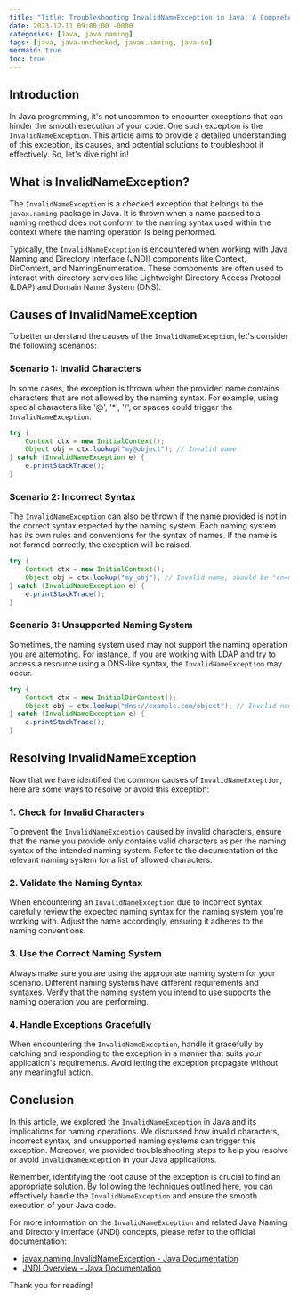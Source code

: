 ```yaml
---
title: "Title: Troubleshooting InvalidNameException in Java: A Comprehensive Guide"
date: 2023-12-11 09:00:00 -0000
categories: [Java, java.naming]
tags: [java, java-unchecked, javax.naming, java-se]
mermaid: true
toc: true
---
```



## Introduction

In Java programming, it's not uncommon to encounter exceptions that can hinder the smooth execution of your code. One such exception is the `InvalidNameException`. This article aims to provide a detailed understanding of this exception, its causes, and potential solutions to troubleshoot it effectively. So, let's dive right in!

## What is InvalidNameException?

The `InvalidNameException` is a checked exception that belongs to the `javax.naming` package in Java. It is thrown when a name passed to a naming method does not conform to the naming syntax used within the context where the naming operation is being performed.

Typically, the `InvalidNameException` is encountered when working with Java Naming and Directory Interface (JNDI) components like Context, DirContext, and NamingEnumeration. These components are often used to interact with directory services like Lightweight Directory Access Protocol (LDAP) and Domain Name System (DNS).

## Causes of InvalidNameException

To better understand the causes of the `InvalidNameException`, let's consider the following scenarios:

### Scenario 1: Invalid Characters

In some cases, the exception is thrown when the provided name contains characters that are not allowed by the naming syntax. For example, using special characters like '@', '*', '/', or spaces could trigger the `InvalidNameException`.

```java
try {
    Context ctx = new InitialContext();
    Object obj = ctx.lookup("my@object"); // Invalid name
} catch (InvalidNameException e) {
    e.printStackTrace();
}
```

### Scenario 2: Incorrect Syntax

The `InvalidNameException` can also be thrown if the name provided is not in the correct syntax expected by the naming system. Each naming system has its own rules and conventions for the syntax of names. If the name is not formed correctly, the exception will be raised.

```java
try {
    Context ctx = new InitialContext();
    Object obj = ctx.lookup("my_obj"); // Invalid name, should be "cn=my_obj"
} catch (InvalidNameException e) {
    e.printStackTrace();
}
```

### Scenario 3: Unsupported Naming System

Sometimes, the naming system used may not support the naming operation you are attempting. For instance, if you are working with LDAP and try to access a resource using a DNS-like syntax, the `InvalidNameException` may occur.

```java
try {
    Context ctx = new InitialDirContext();
    Object obj = ctx.lookup("dns://example.com/object"); // Invalid name
} catch (InvalidNameException e) {
    e.printStackTrace();
}
```

## Resolving InvalidNameException

Now that we have identified the common causes of `InvalidNameException`, here are some ways to resolve or avoid this exception:

### 1. Check for Invalid Characters

To prevent the `InvalidNameException` caused by invalid characters, ensure that the name you provide only contains valid characters as per the naming syntax of the intended naming system. Refer to the documentation of the relevant naming system for a list of allowed characters.

### 2. Validate the Naming Syntax

When encountering an `InvalidNameException` due to incorrect syntax, carefully review the expected naming syntax for the naming system you're working with. Adjust the name accordingly, ensuring it adheres to the naming conventions.

### 3. Use the Correct Naming System

Always make sure you are using the appropriate naming system for your scenario. Different naming systems have different requirements and syntaxes. Verify that the naming system you intend to use supports the naming operation you are performing.

### 4. Handle Exceptions Gracefully

When encountering the `InvalidNameException`, handle it gracefully by catching and responding to the exception in a manner that suits your application's requirements. Avoid letting the exception propagate without any meaningful action.

## Conclusion

In this article, we explored the `InvalidNameException` in Java and its implications for naming operations. We discussed how invalid characters, incorrect syntax, and unsupported naming systems can trigger this exception. Moreover, we provided troubleshooting steps to help you resolve or avoid `InvalidNameException` in your Java applications.

Remember, identifying the root cause of the exception is crucial to find an appropriate solution. By following the techniques outlined here, you can effectively handle the `InvalidNameException` and ensure the smooth execution of your Java code.

For more information on the `InvalidNameException` and related Java Naming and Directory Interface (JNDI) concepts, please refer to the official documentation:

- [javax.naming.InvalidNameException - Java Documentation](https://docs.oracle.com/en/java/javase/11/docs/api/java.naming/javax/naming/InvalidNameException.html)
- [JNDI Overview - Java Documentation](https://docs.oracle.com/en/java/javase/11/docs/api/java.naming/overview-summary.html)

Thank you for reading!